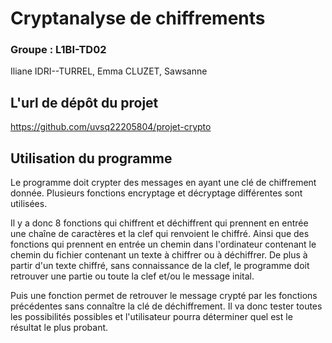 # Cryptanalyse de chiffrements
### Groupe : L1BI-TD02
Iliane IDRI--TURREL,
Emma CLUZET,
Sawsanne 

## L'url de dépôt du projet

https://github.com/uvsq22205804/projet-crypto

## Utilisation du programme

Le programme doit crypter des messages en ayant une clé de chiffrement donnée. Plusieurs fonctions encryptage et décryptage différentes sont utilisées. 

Il y a donc 8 fonctions qui chiffrent et déchiffrent qui prennent en entrée une chaîne de caractères et la clef qui renvoient le chiffré. Ainsi que des fonctions qui prennent en entrée un chemin dans l'ordinateur contenant le chemin du fichier contenant un texte à chiffrer ou à déchiffrer.
De plus à partir d'un texte chiffré, sans connaissance de la clef, le programme doit retrouver une partie ou toute la clef et/ou le message inital.

Puis une fonction permet de retrouver le message crypté par les fonctions précédentes sans connaître la clé de déchiffrement. Il va donc tester toutes les possibilités possibles et l'utilisateur pourra déterminer quel est le résultat le plus probant.
